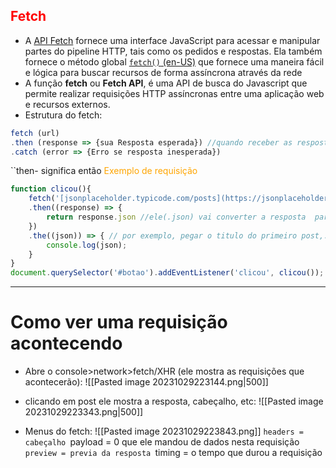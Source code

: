 ## <span style="color:red">Fetch</span>
- A [API Fetch](https://developer.mozilla.org/pt-BR/docs/Web/API/Fetch_API) fornece uma interface JavaScript para acessar e manipular partes do pipeline HTTP, tais como os pedidos e respostas. Ela também fornece o método global [`fetch()` (en-US)](https://developer.mozilla.org/en-US/docs/Web/API/fetch "Currently only available in English (US)") que fornece uma maneira fácil e lógica para buscar recursos de forma assíncrona através da rede
- A função **fetch** ou **Fetch API**, é uma API de busca do Javascript que permite realizar requisições HTTP assíncronas entre uma aplicação web e recursos externos.
- Estrutura do fetch:
```js
fetch (url)
.then (response => {sua Resposta esperada}) //quando receber as resposta execute uma função específica
.catch (error => {Erro se resposta inesperada})
```
``then- significa então
<span style="color:orange">Exemplo de requisição</span>
```js
function clicou(){
	fetch('[jsonplaceholder.typicode.com/posts](https://jsonplaceholder.typicode.com/posts)')
	.then((response) => {
		return response.json //ele(.json) vai converter a resposta  para um objeto
	})
	.the((json)) => { // por exemplo, pegar o titulo do primeiro post,... ...console.log(json[0].title);
		console.log(json);
	}
}
document.querySelector('#botao').addEventListener('clicou', clicou());
```
---
# Como ver uma requisição acontecendo

- Abre o console>network>fetch/XHR (ele mostra as requisições que acontecerão):
![[Pasted image 20231029223144.png|500]]

- clicando em post ele mostra a resposta, cabeçalho, etc:
![[Pasted image 20231029223343.png|500]]
- Menus do fetch:
![[Pasted image 20231029223843.png]]
``headers = cabeçalho
``payload = 0 que ele mandou de dados nesta requisição
``preview = previa da resposta
``timing = o tempo que durou a requisição

